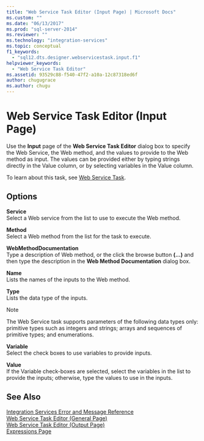 ```yaml
---
title: "Web Service Task Editor (Input Page) | Microsoft Docs"
ms.custom: ""
ms.date: "06/13/2017"
ms.prod: "sql-server-2014"
ms.reviewer: ""
ms.technology: "integration-services"
ms.topic: conceptual
f1_keywords: 
  - "sql12.dts.designer.webservicestask.input.f1"
helpviewer_keywords: 
  - "Web Service Task Editor"
ms.assetid: 93529c88-f540-47f2-a10a-12c87318ed6f
author: chugugrace
ms.author: chugu
---
```

# Web Service Task Editor (Input Page)
  Use the **Input** page of the **Web Service Task Editor** dialog box to specify the Web Service, the Web method, and the values to provide to the Web method as input. The values can be provided either by typing strings directly in the Value column, or by selecting variables in the Value column.  
  
 To learn about this task, see [Web Service Task](control-flow/web-service-task.md).  
  
## Options  
 **Service**  
 Select a Web service from the list to use to execute the Web method.  
  
 **Method**  
 Select a Web method from the list for the task to execute.  
  
 **WebMethodDocumentation**  
 Type a description of Web method, or the click the browse button **(...)** and then type the description in the **Web Method Documentation** dialog box.  
  
 **Name**  
 Lists the names of the inputs to the Web method.  
  
 **Type**  
 Lists the data type of the inputs.  
  
> [!NOTE]  
>  The Web Service task supports parameters of the following data types only: primitive types such as integers and strings; arrays and sequences of primitive types; and enumerations.  
  
 **Variable**  
 Select the check boxes to use variables to provide inputs.  
  
 **Value**  
 If the Variable check-boxes are selected, select the variables in the list to provide the inputs; otherwise, type the values to use in the inputs.  
  
## See Also  
 [Integration Services Error and Message Reference](../../2014/integration-services/integration-services-error-and-message-reference.md)   
 [Web Service Task Editor &#40;General Page&#41;](general-page-of-integration-services-designers-options.md)   
 [Web Service Task Editor &#40;Output Page&#41;](../../2014/integration-services/web-service-task-editor-output-page.md)   
 [Expressions Page](expressions/expressions-page.md)  
  
  
